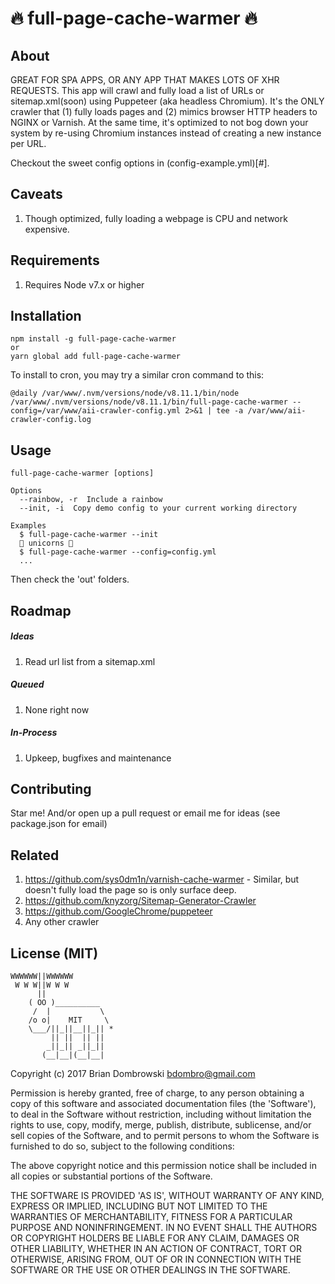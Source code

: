 # 🔥 full-page-cache-warmer 🔥

## About
GREAT FOR SPA APPS, OR ANY APP THAT MAKES LOTS OF XHR REQUESTS. This app will crawl and fully load a list of URLs or sitemap.xml(soon) using Puppeteer (aka headless Chromium). It's the ONLY crawler that (1) fully loads pages and (2) mimics browser HTTP headers to NGINX or Varnish. At the same time, it's optimized to not bog down your system by re-using Chromium instances instead of creating a new instance per URL.

Checkout the sweet config options in (config-example.yml)[#].

## Caveats
1. Though optimized, fully loading a webpage is CPU and network expensive.

## Requirements
1. Requires Node v7.x or higher

## Installation
```
npm install -g full-page-cache-warmer
or
yarn global add full-page-cache-warmer
```

To install to cron, you may try a similar cron command to this:

```
@daily /var/www/.nvm/versions/node/v8.11.1/bin/node /var/www/.nvm/versions/node/v8.11.1/bin/full-page-cache-warmer --config=/var/www/aii-crawler-config.yml 2>&1 | tee -a /var/www/aii-crawler-config.log
```

## Usage
```
full-page-cache-warmer [options]

Options
  --rainbow, -r  Include a rainbow
  --init, -i  Copy demo config to your current working directory

Examples
  $ full-page-cache-warmer --init
  🌈 unicorns 🌈
  $ full-page-cache-warmer --config=config.yml
  ...
```

Then check the 'out' folders.

## Roadmap

##### Ideas
1. Read url list from a sitemap.xml

##### Queued
1. None right now

##### In-Process
1. Upkeep, bugfixes and maintenance

## Contributing
Star me! And/or open up a pull request or email me for ideas (see package.json for email)

## Related
1. https://github.com/sys0dm1n/varnish-cache-warmer - Similar, but doesn't fully load the page so is only surface deep.
1. https://github.com/knyzorg/Sitemap-Generator-Crawler
1. https://github.com/GoogleChrome/puppeteer
1. Any other crawler


## License (MIT)

```
WWWWWW||WWWWWW
 W W W||W W W
      ||
    ( OO )__________
     /  |           \
    /o o|    MIT     \
    \___/||_||__||_|| *
         || ||  || ||
        _||_|| _||_||
       (__|__|(__|__|
```

Copyright (c) 2017 Brian Dombrowski <bdombro@gmail.com>

Permission is hereby granted, free of charge, to any person obtaining a copy of this software and associated documentation files (the 'Software'), to deal in the Software without restriction, including without limitation the rights to use, copy, modify, merge, publish, distribute, sublicense, and/or sell copies of the Software, and to permit persons to whom the Software is furnished to do so, subject to the following conditions:

The above copyright notice and this permission notice shall be included in all copies or substantial portions of the Software.

THE SOFTWARE IS PROVIDED 'AS IS', WITHOUT WARRANTY OF ANY KIND, EXPRESS OR IMPLIED, INCLUDING BUT NOT LIMITED TO THE WARRANTIES OF MERCHANTABILITY, FITNESS FOR A PARTICULAR PURPOSE AND NONINFRINGEMENT. IN NO EVENT SHALL THE AUTHORS OR COPYRIGHT HOLDERS BE LIABLE FOR ANY CLAIM, DAMAGES OR OTHER LIABILITY, WHETHER IN AN ACTION OF CONTRACT, TORT OR OTHERWISE, ARISING FROM, OUT OF OR IN CONNECTION WITH THE SOFTWARE OR THE USE OR OTHER DEALINGS IN THE SOFTWARE.